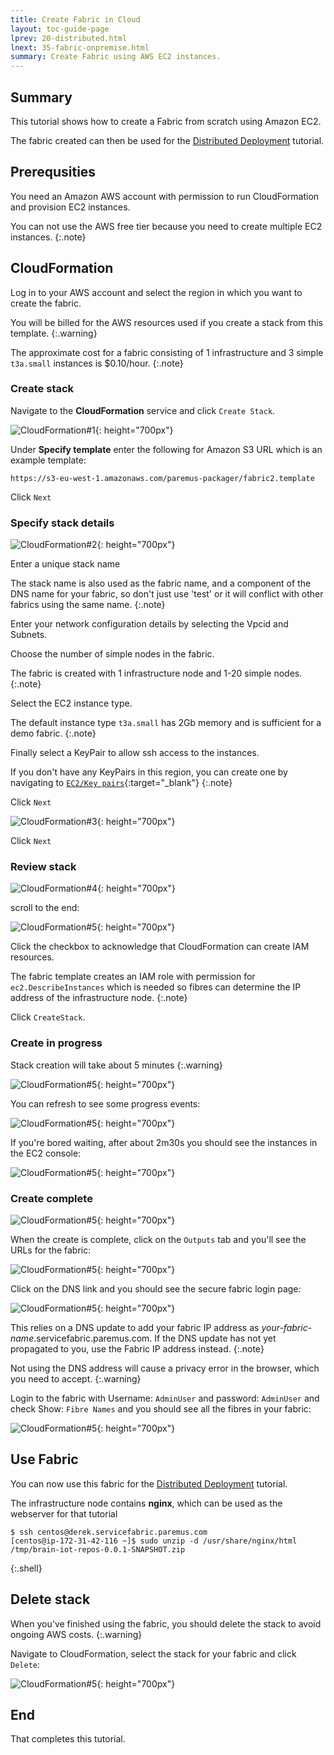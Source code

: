 ```yaml
---
title: Create Fabric in Cloud
layout: toc-guide-page
lprev: 20-distributed.html
lnext: 35-fabric-onpremise.html  
summary: Create Fabric using AWS EC2 instances.
---
```


## Summary

This tutorial shows how to create a Fabric from scratch using Amazon EC2.

The fabric created can then be used for the [Distributed Deployment](20-distributed.html) tutorial.

## Prerequsities

You need an Amazon AWS account with permission to run CloudFormation and provision EC2 instances.

You can not use the AWS free tier because you need to create multiple EC2 instances.
{:.note}

## CloudFormation

Log in to your AWS account and select the region in which you want to create the fabric.

You will be billed for the AWS resources used if you create a stack from this template.
{:.warning}

The approximate cost for a fabric consisting of 1 infrastructure and 3 simple `t3a.small` instances is $0.10/hour.
{:.note}

### Create stack

Navigate to the **CloudFormation** service and click `Create Stack`.

![CloudFormation#1](img/aws-cf-1.png){: height="700px"}

Under **Specify template** enter the following for Amazon S3 URL which is an example template:

```
https://s3-eu-west-1.amazonaws.com/paremus-packager/fabric2.template
```

Click `Next`

### Specify stack details

![CloudFormation#2](img/aws-cf-2.png){: height="700px"}

Enter a unique stack name

The stack name is also used as the fabric name, and a component of the DNS name for your fabric, so don't just use 'test' or it will conflict with other fabrics using the same name.
{:.note}

Enter your network configuration details by selecting the Vpcid and Subnets.

Choose the number of simple nodes in the fabric.

The fabric is created with 1 infrastructure node and 1-20 simple nodes.
{:.note}

Select the EC2 instance type.

The default instance type `t3a.small` has 2Gb memory and is sufficient for a demo fabric.
{:.note}

Finally select a KeyPair to allow ssh access to the instances.

If you don't have any KeyPairs in this region, you can create one by navigating to [`EC2/Key pairs`](https://docs.aws.amazon.com/AWSCloudFormation/latest/UserGuide/cfn-console-create-keypair.html){:target="_blank"}
{:.note}

Click `Next`

![CloudFormation#3](img/aws-cf-3.png){: height="700px"}

Click `Next`

### Review stack

![CloudFormation#4](img/aws-cf-4.png){: height="700px"}

scroll to the end:

![CloudFormation#5](img/aws-cf-5.png){: height="700px"}


Click the checkbox to acknowledge that CloudFormation can create IAM resources.

The fabric template creates an IAM role with permission for `ec2.DescribeInstances` which is needed so fibres can determine the IP address of the infrastructure node.
{:.note}

Click `CreateStack`.

### Create in progress

Stack creation will take about 5 minutes
{:.warning}



![CloudFormation#5](img/aws-cf-6.png){: height="700px"}



You can refresh to see some progress events:

![CloudFormation#5](img/aws-cf-7.png){: height="700px"}



If you're bored waiting, after about 2m30s you should see the instances in the EC2 console:

![CloudFormation#5](img/aws-cf-8.png){: height="700px"}



### Create complete

![CloudFormation#5](img/aws-cf-9.png){: height="700px"}



When the create is complete, click on the `Outputs` tab and you'll see the URLs for the fabric:

![CloudFormation#5](img/aws-cf-10.png){: height="700px"}



Click on the DNS link and you should see the secure fabric login page:

![CloudFormation#5](img/aws-cf-11.png){: height="700px"}



This relies on a DNS update to add your fabric IP address as *your-fabric-name*.servicefabric.paremus.com. If the DNS update has not yet propagated to you, use the Fabric IP address instead.
{:.note}

Not using the DNS address will cause a privacy error in the browser, which you need to accept.
{:.warning}

Login to the fabric with Username: `AdminUser` and password: `AdminUser` and check Show: `Fibre Names` and you should see all the fibres in your fabric:

![CloudFormation#5](img/aws-cf-12.png){: height="700px"}



## Use Fabric

You can now use this fabric for the [Distributed Deployment](20-distributed.html) tutorial.

The infrastructure node contains **nginx**, which can be used as the webserver for that tutorial

    $ ssh centos@derek.servicefabric.paremus.com
    [centos@ip-172-31-42-116 ~]$ sudo unzip -d /usr/share/nginx/html /tmp/brain-iot-repos-0.0.1-SNAPSHOT.zip
{:.shell}

## Delete stack

When you've finished using the fabric, you should delete the stack to avoid ongoing AWS costs.
{:.warning}

Navigate to CloudFormation, select the stack for your fabric and click `Delete`:

![CloudFormation#5](img/aws-cf-14.png){: height="700px"}


## End

That completes this tutorial.
